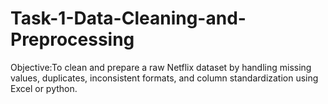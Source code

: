 # Task-1-Data-Cleaning-and-Preprocessing
Objective:To clean and prepare a raw Netflix dataset by handling missing values, duplicates, inconsistent formats, and column standardization using Excel or python. 
